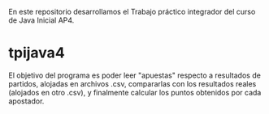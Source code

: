 En este repositorio desarrollamos el Trabajo práctico integrador del curso de Java Inicial AP4.
# tpijava4

El objetivo del programa es poder leer "apuestas" respecto a resultados de partidos, alojadas en archivos .csv, compararlas 
con los resultados reales (alojados en otro .csv), y finalmente calcular los puntos obtenidos por cada apostador.
